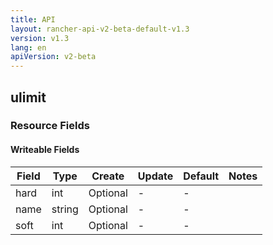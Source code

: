 ```yaml
---
title: API
layout: rancher-api-v2-beta-default-v1.3
version: v1.3
lang: en
apiVersion: v2-beta
---
```


## ulimit



### Resource Fields

#### Writeable Fields

Field | Type | Create | Update | Default | Notes
---|---|---|---|---|---
hard | int | Optional | - | - | 
name | string | Optional | - | - | 
soft | int | Optional | - | - | 



<br>
